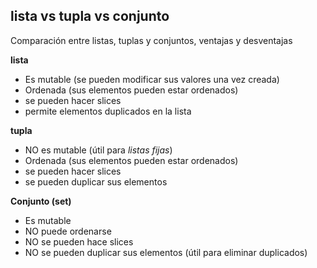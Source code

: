 ## lista vs tupla vs conjunto
Comparación  entre listas, tuplas y conjuntos, ventajas y desventajas

**lista**
* Es mutable (se pueden modificar sus valores una vez creada)
* Ordenada (sus elementos pueden estar ordenados)
* se pueden hacer slices
* permite elementos duplicados en la lista

**tupla**
* NO es mutable (útil para *listas fijas*)
* Ordenada (sus elementos pueden estar ordenados)
* se pueden hacer slices
* se pueden duplicar sus elementos

**Conjunto (set)**
* Es mutable
* NO puede ordenarse 
* NO se pueden hace slices
* NO se pueden duplicar sus elementos (útil para eliminar duplicados)